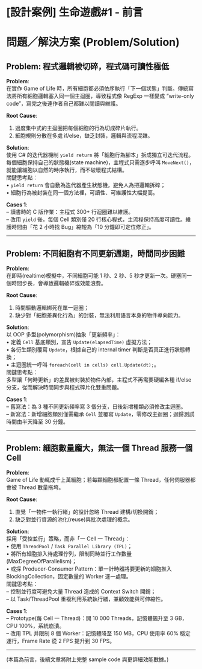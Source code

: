 # [設計案例] 生命遊戲#1 ‑ 前言

# 問題／解決方案 (Problem/Solution)

## Problem: 程式邏輯被切碎，程式碼可讀性極低  
**Problem**:  
在實作 Game of Life 時，所有細胞都必須依序執行「下一個狀態」判斷。傳統寫法將所有細胞邏輯塞入同一個主迴圈，導致程式像 RegExp 一樣變成 “write-only code”，寫完之後連作者自己都難以閱讀與維護。

**Root Cause**:  
1. 過度集中式的主迴圈把每個細胞的行為切成碎片執行。  
2. 細胞規則分散在多處 if/else，缺乏封裝，邏輯與流程混雜。

**Solution**:  
使用 C# 的迭代器機制 `yield return` 將「細胞行為腳本」拆成獨立可迭代流程。每個細胞保持自己的狀態機(state machine)，主程式只需逐步呼叫 `MoveNext()`，就能讓細胞以自然的時序執行，而不破壞程式結構。  
關鍵思考點：  
• `yield return` 會自動為迭代器產生狀態機，避免人為把邏輯拆碎；  
• 細胞行為被封裝在同一個方法裡，可讀性、可維護性大幅提高。

**Cases 1**:  
– 讀書時的 C 版作業：主程式 300+ 行迴圈難以維護。  
– 改用 `yield` 後，每個 Cell 類別僅 20 行核心程式，主流程保持高度可讀性。維護時間由「花 2 小時找 Bug」縮短為「10 分鐘即可定位修正」。

---

## Problem: 不同細胞有不同更新週期，時間同步困難  
**Problem**:  
在即時(realtime)模擬中，不同細胞可能 1 秒、2 秒、5 秒才更新一次。硬塞同一個時間步長，會導致邏輯破碎或效能浪費。

**Root Cause**:  
1. 時間驅動邏輯綁死在單一迴圈；  
2. 缺少對「細胞差異化行為」的封裝，無法利用語言本身的物件導向能力。

**Solution**:  
以 OOP 多型(polymorphism)抽象「更新頻率」：  
• 定義 `Cell` 基底類別，宣告 `Update(elapsedTime)` 虛擬方法；  
• 各衍生類別覆寫 `Update`，根據自己的 internal timer 判斷是否真正進行狀態轉換；  
• 主迴圈統一呼叫 `foreach(cell in cells) cell.Update(dt);`。  
關鍵思考點：  
多型讓「何時更新」的差異被封裝於物件內部，主程式不再需要硬編各種 if/else 分支，從而解決時間同步與程式碎片化雙重問題。

**Cases 1**:  
– 舊寫法：為 3 種不同更新頻率寫 3 個分支，日後新增種類必須修改主迴圈。  
– 新寫法：新增細胞類別僅需繼承 `Cell` 並覆寫 `Update`，零修改主迴圈；迴歸測試時間由半天降至 30 分鐘。

---

## Problem: 細胞數量龐大，無法一個 Thread 服務一個 Cell  
**Problem**:  
Game of Life 動輒成千上萬細胞；若每顆細胞都配置一條 Thread，任何伺服器都會被 Thread 數量拖垮。

**Root Cause**:  
1. 直覺「一物件一執行緒」的設計忽略 Thread 建構/切換開銷；  
2. 缺乏對並行資源的池化(reuse)與批次處理的概念。

**Solution**:  
採用「受控並行」策略，而非「一 Cell 一 Thread」：  
• 使用 `ThreadPool` / `Task Parallel Library (TPL)`；  
• 將所有細胞排入待處理佇列，限制同時並行工作數量 (MaxDegreeOfParallelism)；  
• 或採 Producer-Consumer Pattern：單一計時器將要更新的細胞推入 BlockingCollection，固定數量的 Worker 逐一處理。  
關鍵思考點：  
– 控制並行度可避免大量 Thread 造成的 Context Switch 開銷；  
– 以 Task/ThreadPool 重複利用系統執行緒，兼顧效能與可伸縮性。

**Cases 1**:  
– Prototype(每 Cell 一 Thread)：開 10 000 Threads，記憶體飆升至 3 GB，CPU 100%，系統崩潰。  
– 改用 TPL 并限制 8 個 Worker：記憶體降至 150 MB，CPU 使用率 60% 穩定運行，Frame Rate 從 2 FPS 提升到 30 FPS。

---

(本篇為前言，後續文章將附上完整 sample code 與更詳細效能數據。)
